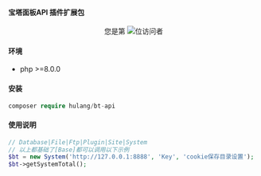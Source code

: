 #### 宝塔面板API 插件扩展包

<p align="center"> 
  您是第  <img src="https://profile-counter.glitch.me/github:hulang:bt-api/count.svg" />位访问者
</p>

#### 环境

- php >=8.0.0

#### 安装
```php
composer require hulang/bt-api
```

#### 使用说明

```php
// Database|File|Ftp|Plugin|Site|System
// 以上都基础了[Base]都可以调用以下示例
$bt = new System('http://127.0.0.1:8888', 'Key', 'cookie保存目录设置');
$bt->getSystemTotal();
```
